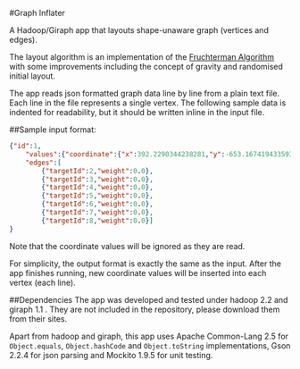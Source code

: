 #Graph Inflater

A Hadoop/Giraph app that layouts shape-unaware graph (vertices and edges).

The layout algorithm is an implementation of the [Fruchterman Algorithm](ftp://132.180.22.143/axel/papers/reingold:graph_drawing_by_force_directed_placement.pdf "Fruchterman Algorithm") with some improvements including the concept of gravity and randomised initial layout.

The app reads json formatted graph data line by line from a plain text file. Each line in the file represents a single vertex. The following sample data is indented for readability, but it should be written inline in the input file.

##Sample input format:

```JSON
{"id":1,
	"values":{"coordinate":{"x":392.2290344238281,"y":-653.1674194335938,"z":0.0},"weight":0.0},
	"edges":[
		{"targetId":2,"weight":0.0},
		{"targetId":3,"weight":0.0},
		{"targetId":4,"weight":0.0},
		{"targetId":5,"weight":0.0},
		{"targetId":6,"weight":0.0},
		{"targetId":7,"weight":0.0},
		{"targetId":8,"weight":0.0}]
}
```

Note that the coordinate values will be ignored as they are read.

For simplicity, the output format is exactly the same as the input. After the app finishes running, new coordinate values will be inserted into each vertex (each line).

##Dependencies
The app was developed and tested under hadoop 2.2 and giraph 1.1 . They are not included in the repository, please download them from their sites.

Apart from hadoop and giraph, this app uses Apache Common-Lang 2.5 for `Object.equals`, `Object.hashCode` and `Object.toString` implementations, Gson 2.2.4 for json parsing and Mockito 1.9.5 for unit testing.
